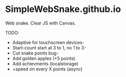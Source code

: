 # SimpleWebSnake.github.io
Web snake. Clear JS with Canvas.

TODO:
- Adaptive for touchscreen devices-
- Start-count start at 3 to 1, no 1 to 3-
- Cut snake points bug-
- Add golden apples (+5 points)
- Add achievments (localstorage)
- +speed on every X points (async)
